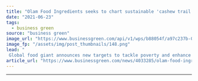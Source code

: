 ```yaml
---
title: "Olam Food Ingredients seeks to chart sustainable 'cashew trail'"
date: "2021-06-23"
tags: 
  - business green
source: "business green"
image_url: "https://www.businessgreen.com/api/v1/wps/b88054f/a97c237b-00c8-466d-bc83-7f42668c3c26/3/cashew-185x114.png"
image_fp: "/assets/img/post_thumbnails/148.png"
lead: "
 Global food giant announces new targets to tackle poverty and enhance environmental sustainability across the cashew supply chain ..."
article_url: "https://www.businessgreen.com/news/4033285/olam-food-ingredients-seeks-chart-sustainable-cashew-trail"
---
```


---

